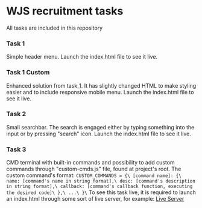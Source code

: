 # WJS recruitment tasks

All tasks are included in this repository

### Task 1
Simple header menu. 
Launch the index.html file to see it live.

### Task 1 Custom
Enhanced solution from task_1. It has slightly changed HTML to make styling easier and to include responsive mobile menu.
Launch the index.html file to see it live.

### Task 2
Small searchbar. The search is engaged either by typing something into the input or by pressing "search" icon.
Launch the index.html file to see it live.

### Task 3
CMD terminal with built-in commands and possibility to add custom commands through "custom-cmds.js" file, found at project's root. 
The custom command's format: 
`
CUSTOM_COMMANDS = {\
	[command name]: {\
 		name: [command's name in string format],\
   		desc: [command's description in string format],\
     		callback: [command's callback function, executing the desired code]\
       	},\
	...\
}\
`
To see this task live, it is required to launch an index.html through some sort of live server, for example: [Live Server](https://marketplace.visualstudio.com/items?itemName=ritwickdey.LiveServer)
